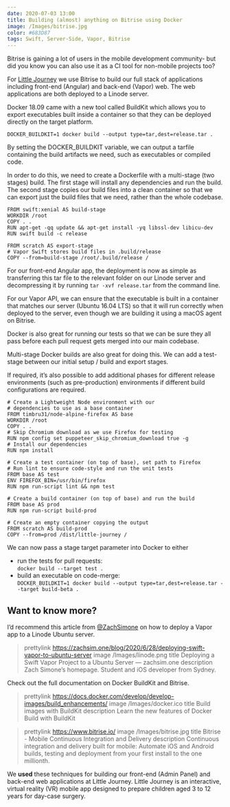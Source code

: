 ```yaml
---
date: 2020-07-03 13:00
title: Building (almost) anything on Bitrise using Docker
image: /Images/bitrise.jpg
color: #683D87
tags: Swift, Server-Side, Vapor, Bitrise
---
```

Bitrise is gaining a lot of users in the mobile development community- but did you know you can also use it as a CI tool for non-mobile projects too?

For [Little Journey](https://littlesparkshospital.com/) we use Bitrise to build our full stack of applications including front-end (Angular) and back-end (Vapor) web. The web applications are both deployed to a Linode server.

Docker 18.09 came with a new tool called BuildKit which allows you to export executables built inside a container so that they can be deployed directly on the target platform.

```
DOCKER_BUILDKIT=1 docker build --output type=tar,dest=release.tar .
```

By setting the DOCKER_BUILDKIT variable, we can output a tarfile containing the build artifacts we need, such as executables or compiled code.

In order to do this, we need to create a Dockerfile with a multi-stage (two stages) build. The first stage will install any dependencies and run the build. The second stage copies our build files into a clean container so that we can export just the build files that we need, rather than the whole codebase.

```
FROM swift:xenial AS build-stage
WORKDIR /root
COPY . .
RUN apt-get -qq update && apt-get install -yq libssl-dev libicu-dev
RUN swift build -c release

FROM scratch AS export-stage
# Vapor Swift stores build files in .build/release
COPY --from=build-stage /root/.build/release /
```

For our front-end Angular app, the deployment is now as simple as transferring this tar file to the relevant folder on our Linode server and decompressing it by running `tar -xvf release.tar` from the command line.

For our Vapor API, we can ensure that the executable is built in a container that matches our server (Ubuntu 16.04 LTS) so that it will run correctly when deployed to the server, even though we are building it using a macOS agent on Bitrise.

Docker is also great for running our tests so that we can be sure they all pass before each pull request gets merged into our main codebase.

Multi-stage Docker builds are also great for doing this. We can add a test-stage between our initial setup / build and export stages.

If required, it’s also possible to add additional phases for different release environments (such as pre-production) environments if different build configurations are required.

```
# Create a Lightweight Node environment with our 
# dependencies to use as a base container
FROM timbru31/node-alpine-firefox AS base
WORKDIR /root
COPY . .
# Skip Chromium download as we use Firefox for testing
RUN npm config set puppeteer_skip_chromium_download true -g
# Install our dependencies
RUN npm install

# Create a test container (on top of base), set path to Firefox
# Run lint to ensure code-style and run the unit tests
FROM base AS test
ENV FIREFOX_BIN=/usr/bin/firefox
RUN npm run-script lint && npm test

# Create a build container (on top of base) and run the build
FROM base AS prod
RUN npm run-script build-prod

# Create an empty container copying the output
FROM scratch AS build-prod
COPY --from=prod /dist/little-journey /
```

We can now pass a stage target parameter into Docker to either

* run the tests for pull requests: \
`docker build --target test .`
* build an executable on code-merge: \
`DOCKER_BUILDKIT=1 docker build --output type=tar,dest=release.tar --target build-beta .`

## Want to know more?

I’d recommend this article from [@ZachSimone](https://twitter.com/zachsimone) on how to deploy a Vapor app to a Linode Ubuntu server.

> prettylink https://zachsim.one/blog/2020/6/28/deploying-swift-vapor-to-ubuntu-server
> image /Images/linode.png
> title Deploying a Swift Vapor Project to a Ubuntu Server — zachsim.one
> description Zach Simone’s homepage. Student and iOS developer from Sydney.

Check out the full documentation on Docker BuildKit and Bitrise.

> prettylink https://docs.docker.com/develop/develop-images/build_enhancements/
> image /Images/docker.ico
> title Build images with BuildKit
> description Learn the new features of Docker Build with BuildKit

> prettylink https://www.bitrise.io/
> image /Images/bitrise.jpg
> title Bitrise - Mobile Continuous Integration and Delivery
> description Continuous integration and delivery built for mobile: Automate iOS and Android builds, testing and deployment from your first install to the one millionth.

We **used** these techniques for building our front-end (Admin Panel) and back-end web applications at Little Journey. Little Journey is an interactive, virtual reality (VR) mobile app designed to prepare children aged 3 to 12 years for day-case surgery.
